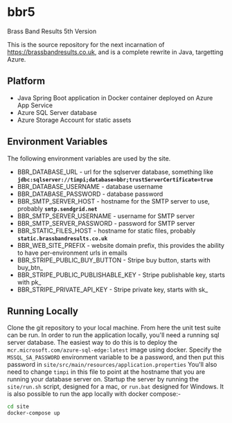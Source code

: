 # bbr5
Brass Band Results 5th Version

This is the source repository for the next incarnation of https://brassbandresults.co.uk, and is a complete rewrite in Java, targetting Azure.

## Platform
* Java Spring Boot application in Docker container deployed on Azure App Service
* Azure SQL Server database
* Azure Storage Account for static assets

## Environment Variables
The following environment variables are used by the site.
* BBR_DATABASE_URL - url for the sqlserver database, something like __`jdbc:sqlserver://timpi;database=bbr;trustServerCertificate=true`__
* BBR_DATABASE_USERNAME - database username
* BBR_DATABASE_PASSWORD - database password
* BBR_SMTP_SERVER_HOST - hostname for the SMTP server to use, probably __`smtp.sendgrid.net`__
* BBR_SMTP_SERVER_USERNAME - username for SMTP server
* BBR_SMTP_SERVER_PASSWORD - password for SMTP server
* BBR_STATIC_FILES_HOST - hostname for static files, probably __`static.brassbandresults.co.uk`__
* BBR_WEB_SITE_PREFIX - website domain prefix, this provides the ability to have per-environment urls in emails
* BBR_STRIPE_PUBLIC_BUY_BUTTON - Stripe buy button, starts with buy_btn_
* BBR_STRIPE_PUBLIC_PUBLISHABLE_KEY - Stripe publishable key, starts with pk_
* BBR_STRIPE_PRIVATE_API_KEY - Stripe private key, starts with sk_

## Running Locally
Clone the git repository to your local machine.  From here the unit test suite can be run.
In order to run the application locally, you'll need a running sql server database.  The easiest way to do this is to deploy the `mcr.microsoft.com/azure-sql-edge:latest` image using docker.
Specify the `MSSQL_SA_PASSWORD` environment variable to be a password, and then put this password in `site/src/main/resources/application.properties`
You'll also need to change `timpi` in this file to point at the hostname that you are running your database server on.
Startup the server by running the `site/run.sh` script, designed for a mac, or `run.bat` designed for Windows.
It is also possible to run the app locally with docker compose:-
```bash
cd site
docker-compose up
```
